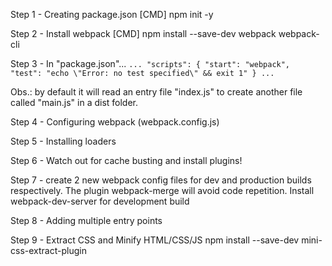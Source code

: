 Step 1 - Creating package.json [CMD]
    npm init -y

Step 2 - Install webpack [CMD]
    npm install --save-dev webpack webpack-cli

Step 3 - In "package.json"...
    ```
    ...
    "scripts": {
        "start": "webpack",
        "test": "echo \"Error: no test specified\" && exit 1"
    }
    ...
    ```

Obs.: by default it will read an entry file "index.js" to create another file called "main.js" in a dist folder.

Step 4 - Configuring webpack (webpack.config.js)

Step 5 - Installing loaders

Step 6 - Watch out for cache busting and install plugins!

Step 7 - create 2 new webpack config files for dev and production builds respectively. The plugin webpack-merge will avoid code repetition. Install webpack-dev-server for development build

Step 8 - Adding multiple entry points

Step 9 - Extract CSS and Minify HTML/CSS/JS
    npm install --save-dev mini-css-extract-plugin
